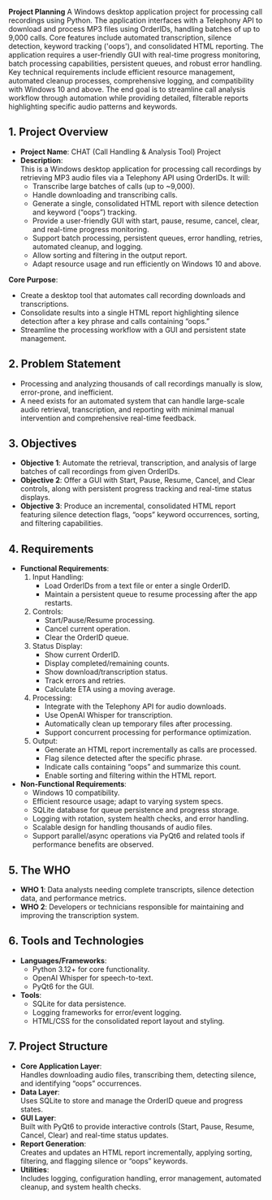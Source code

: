 **Project Planning**
A Windows desktop application project for processing call recordings using Python. The application interfaces with a Telephony API to download and process MP3 files using OrderIDs, handling batches of up to 9,000 calls. Core features include automated transcription, silence detection, keyword tracking ('oops'), and consolidated HTML reporting. The application requires a user-friendly GUI with real-time progress monitoring, batch processing capabilities, persistent queues, and robust error handling. Key technical requirements include efficient resource management, automated cleanup processes, comprehensive logging, and compatibility with Windows 10 and above. The end goal is to streamline call analysis workflow through automation while providing detailed, filterable reports highlighting specific audio patterns and keywords.
## 1. Project Overview

- **Project Name**: CHAT (Call Handling & Analysis Tool) Project
- **Description**:  
    This is a Windows desktop application for processing call recordings by retrieving MP3 audio files via a Telephony API using OrderIDs. It will:
    - Transcribe large batches of calls (up to ~9,000).
    - Handle downloading and transcribing calls.
    - Generate a single, consolidated HTML report with silence detection and keyword (“oops”) tracking.
    - Provide a user-friendly GUI with start, pause, resume, cancel, clear, and real-time progress monitoring.
    - Support batch processing, persistent queues, error handling, retries, automated cleanup, and logging.
    - Allow sorting and filtering in the output report.
    - Adapt resource usage and run efficiently on Windows 10 and above.

**Core Purpose**:

- Create a desktop tool that automates call recording downloads and transcriptions.
- Consolidate results into a single HTML report highlighting silence detection after a key phrase and calls containing “oops.”
- Streamline the processing workflow with a GUI and persistent state management.

## 2. Problem Statement

- Processing and analyzing thousands of call recordings manually is slow, error-prone, and inefficient.
- A need exists for an automated system that can handle large-scale audio retrieval, transcription, and reporting with minimal manual intervention and comprehensive real-time feedback.

## 3. Objectives

- **Objective 1**: Automate the retrieval, transcription, and analysis of large batches of call recordings from given OrderIDs.
- **Objective 2**: Offer a GUI with Start, Pause, Resume, Cancel, and Clear controls, along with persistent progress tracking and real-time status displays.
- **Objective 3**: Produce an incremental, consolidated HTML report featuring silence detection flags, “oops” keyword occurrences, sorting, and filtering capabilities.

## 4. Requirements

- **Functional Requirements**:
    1. Input Handling:
        - Load OrderIDs from a text file or enter a single OrderID.
        - Maintain a persistent queue to resume processing after the app restarts.
    2. Controls:
        - Start/Pause/Resume processing.
        - Cancel current operation.
        - Clear the OrderID queue.
    3. Status Display:
        - Show current OrderID.
        - Display completed/remaining counts.
        - Show download/transcription status.
        - Track errors and retries.
        - Calculate ETA using a moving average.
    4. Processing:
        - Integrate with the Telephony API for audio downloads.
        - Use OpenAI Whisper for transcription.
        - Automatically clean up temporary files after processing.
        - Support concurrent processing for performance optimization.
    5. Output:
        - Generate an HTML report incrementally as calls are processed.
        - Flag silence detected after the specific phrase.
        - Indicate calls containing “oops” and summarize this count.
        - Enable sorting and filtering within the HTML report.
- **Non-Functional Requirements**:
    - Windows 10 compatibility.
    - Efficient resource usage; adapt to varying system specs.
    - SQLite database for queue persistence and progress storage.
    - Logging with rotation, system health checks, and error handling.
    - Scalable design for handling thousands of audio files.
    - Support parallel/async operations via PyQt6 and related tools if performance benefits are observed.

## 5. The WHO

- **WHO 1**: Data analysts needing complete transcripts, silence detection data, and performance metrics.
- **WHO 2**: Developers or technicians responsible for maintaining and improving the transcription system.

## 6. Tools and Technologies

- **Languages/Frameworks**:
    - Python 3.12+ for core functionality.
    - OpenAI Whisper for speech-to-text.
    - PyQt6 for the GUI.
- **Tools**:
    - SQLite for data persistence.
    - Logging frameworks for error/event logging.
    - HTML/CSS for the consolidated report layout and styling.

## 7. Project Structure

- **Core Application Layer**:  
    Handles downloading audio files, transcribing them, detecting silence, and identifying “oops” occurrences.
- **Data Layer**:  
    Uses SQLite to store and manage the OrderID queue and progress states.
- **GUI Layer**:  
    Built with PyQt6 to provide interactive controls (Start, Pause, Resume, Cancel, Clear) and real-time status updates.
- **Report Generation**:  
    Creates and updates an HTML report incrementally, applying sorting, filtering, and flagging silence or “oops” keywords.
- **Utilities**:  
    Includes logging, configuration handling, error management, automated cleanup, and system health checks.